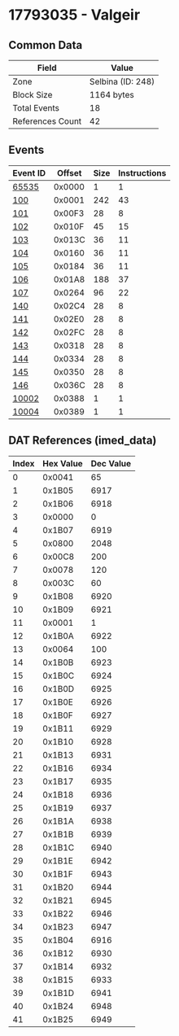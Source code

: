 # 17793035 - Valgeir

## Common Data

| Field            | Value             |
|------------------|-------------------|
| Zone             | Selbina (ID: 248) |
| Block Size       | 1164 bytes        |
| Total Events     | 18                |
| References Count | 42                |

## Events

| Event ID            | Offset   |   Size |   Instructions |
|---------------------|----------|--------|----------------|
| [65535](./65535.md) | 0x0000   |      1 |              1 |
| [100](./100.md)     | 0x0001   |    242 |             43 |
| [101](./101.md)     | 0x00F3   |     28 |              8 |
| [102](./102.md)     | 0x010F   |     45 |             15 |
| [103](./103.md)     | 0x013C   |     36 |             11 |
| [104](./104.md)     | 0x0160   |     36 |             11 |
| [105](./105.md)     | 0x0184   |     36 |             11 |
| [106](./106.md)     | 0x01A8   |    188 |             37 |
| [107](./107.md)     | 0x0264   |     96 |             22 |
| [140](./140.md)     | 0x02C4   |     28 |              8 |
| [141](./141.md)     | 0x02E0   |     28 |              8 |
| [142](./142.md)     | 0x02FC   |     28 |              8 |
| [143](./143.md)     | 0x0318   |     28 |              8 |
| [144](./144.md)     | 0x0334   |     28 |              8 |
| [145](./145.md)     | 0x0350   |     28 |              8 |
| [146](./146.md)     | 0x036C   |     28 |              8 |
| [10002](./10002.md) | 0x0388   |      1 |              1 |
| [10004](./10004.md) | 0x0389   |      1 |              1 |

## DAT References (imed_data)

|   Index | Hex Value   |   Dec Value |
|---------|-------------|-------------|
|       0 | 0x0041      |          65 |
|       1 | 0x1B05      |        6917 |
|       2 | 0x1B06      |        6918 |
|       3 | 0x0000      |           0 |
|       4 | 0x1B07      |        6919 |
|       5 | 0x0800      |        2048 |
|       6 | 0x00C8      |         200 |
|       7 | 0x0078      |         120 |
|       8 | 0x003C      |          60 |
|       9 | 0x1B08      |        6920 |
|      10 | 0x1B09      |        6921 |
|      11 | 0x0001      |           1 |
|      12 | 0x1B0A      |        6922 |
|      13 | 0x0064      |         100 |
|      14 | 0x1B0B      |        6923 |
|      15 | 0x1B0C      |        6924 |
|      16 | 0x1B0D      |        6925 |
|      17 | 0x1B0E      |        6926 |
|      18 | 0x1B0F      |        6927 |
|      19 | 0x1B11      |        6929 |
|      20 | 0x1B10      |        6928 |
|      21 | 0x1B13      |        6931 |
|      22 | 0x1B16      |        6934 |
|      23 | 0x1B17      |        6935 |
|      24 | 0x1B18      |        6936 |
|      25 | 0x1B19      |        6937 |
|      26 | 0x1B1A      |        6938 |
|      27 | 0x1B1B      |        6939 |
|      28 | 0x1B1C      |        6940 |
|      29 | 0x1B1E      |        6942 |
|      30 | 0x1B1F      |        6943 |
|      31 | 0x1B20      |        6944 |
|      32 | 0x1B21      |        6945 |
|      33 | 0x1B22      |        6946 |
|      34 | 0x1B23      |        6947 |
|      35 | 0x1B04      |        6916 |
|      36 | 0x1B12      |        6930 |
|      37 | 0x1B14      |        6932 |
|      38 | 0x1B15      |        6933 |
|      39 | 0x1B1D      |        6941 |
|      40 | 0x1B24      |        6948 |
|      41 | 0x1B25      |        6949 |
